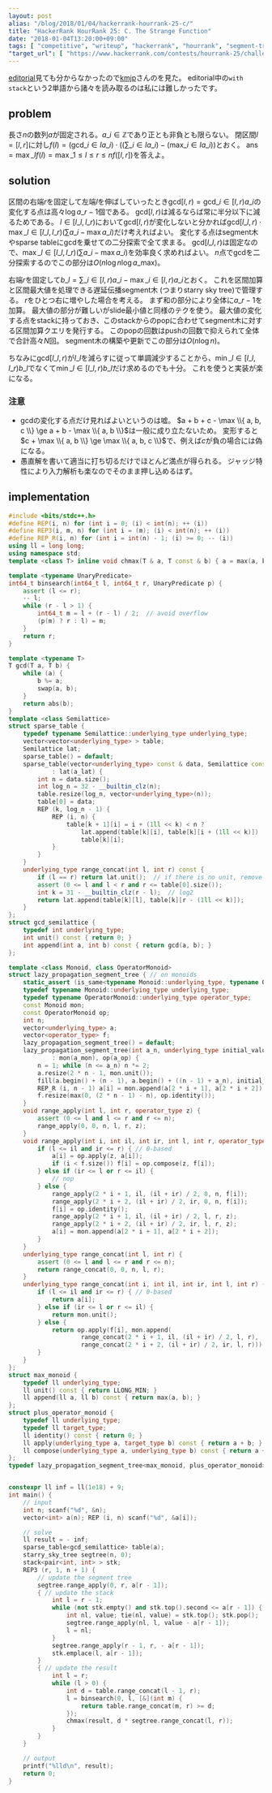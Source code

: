 ```yaml
---
layout: post
alias: "/blog/2018/01/04/hackerrank-hourrank-25-c/"
title: "HackerRank HourRank 25: C. The Strange Function"
date: "2018-01-04T13:20:00+09:00"
tags: [ "competitive", "writeup", "hackerrank", "hourrank", "segment-tree", "lazy-propagation", "starry-sky-tree", "gcd", "sliding-window" ]
"target_url": [ "https://www.hackerrank.com/contests/hourrank-25/challenges/the-strange-function" ]
---
```


[editorial](https://www.hackerrank.com/contests/hourrank-25/challenges/the-strange-function/editorial)見ても分からなかったので[kmjp](http://kmjp.hatenablog.jp/entry/2018/01/03/0930)さんのを見た。
editorial中の`with stack`という$2$単語から諸々を読み取るのは私には難しかったです。

## problem

長さ$n$の数列$a$が固定される。$a\_i \in \mathbb{Z}$であり正とも非負とも限らない。
閉区間$I = [l, r]$に対し$f(I) = (\mathrm{gcd}\_{i \in I} a\_i) \cdot \left((\sum\_{i \in I} a\_i) - (\mathrm{max}\_{i \in I} a\_i) \right)$とおく。
$\mathrm{ans} = \max\_I f(I) = \max\_{1 \le l \le r \le n} f([l, r])$を答えよ。

## solution

区間の右端$r$を固定して左端$l$を伸ばしていったとき$\mathrm{gcd}[l, r) = \mathrm{gcd}\_{i \in [l, r)} a\_i$の変化する点は高々$\log a\_{r-1}$個である。
$\mathrm{gcd}[l, r)$は減るならば常に半分以下に減るためである。
$l \in [l\_l, l\_r)$において$\mathrm{gcd}[l, r)$が変化しないと分かれば$\mathrm{gcd}[l\_l, r) \cdot \max\_{l \in [l\_l, l\_r)} \left( \sum a\_i - \max a\_i \right)$だけ考えればよい。
変化する点はsegment木やsparse tableにgcdを乗せての二分探索で全て求まる。
$\mathrm{gcd}[l\_l, r)$は固定なので、$\max\_{l \in [l\_l, l\_r)} \left( \sum a\_i - \max a\_i \right)$を効率良く求めればよい。
$n$点でgcdを二分探索するのでこの部分は$O(n \log n \log a\_{\mathrm{max}})$。

右端$r$を固定して$b\_l = \sum\_{i \in [l, r)} a\_i - \max\_{i \in [l, r)} a\_i$とおく。
これを区間加算と区間最大値を処理できる遅延伝播segment木 (つまりstarry sky tree)で管理する。
$r$をひとつ右に増やした場合を考える。
まず和の部分により全体に$a\_{r - 1}$を加算。
最大値の部分が難しいがslide最小値と同様のテクを使う。
最大値の変化する点をstackに持っておき、このstackからのpopに合わせてsegment木に対する区間加算クエリを発行する。
このpopの回数はpushの回数で抑えられて全体で合計高々$N$回。
segment木の構築や更新でこの部分は$O(n \log n)$。

ちなみに$\mathrm{gcd}[l\_l, r)$が$l\_l$を減らすに従って単調減少することから、$\min\_{l \in [l\_l, l\_r)} b\_l$でなくて$\min\_{l \in [l\_l, r)} b\_l$だけ求めるのでも十分。
これを使うと実装が楽になる。

### 注意

-   gcdの変化する点だけ見ればよいというのは嘘。
    $a + b + c - \max \\{ a, b, c \\} \ge a + b - \max \\{ a, b \\}$は一般に成り立たないため。
    変形すると$c + \max \\{ a, b \\} \ge \max \\{ a, b, c \\}$で、例えば$c$が負の場合には偽になる。
-   愚直解を書いて適当に打ち切るだけでほとんど満点が得られる。
    ジャッジ特性により入力解析も楽なのでそのまま押し込めるはず。

## implementation

``` c++
#include <bits/stdc++.h>
#define REP(i, n) for (int i = 0; (i) < int(n); ++ (i))
#define REP3(i, m, n) for (int i = (m); (i) < int(n); ++ (i))
#define REP_R(i, n) for (int i = int(n) - 1; (i) >= 0; -- (i))
using ll = long long;
using namespace std;
template <class T> inline void chmax(T & a, T const & b) { a = max(a, b); }

template <typename UnaryPredicate>
int64_t binsearch(int64_t l, int64_t r, UnaryPredicate p) {
    assert (l <= r);
    -- l;
    while (r - l > 1) {
        int64_t m = l + (r - l) / 2;  // avoid overflow
        (p(m) ? r : l) = m;
    }
    return r;
}

template <typename T>
T gcd(T a, T b) {
    while (a) {
        b %= a;
        swap(a, b);
    }
    return abs(b);
}
template <class Semilattice>
struct sparse_table {
    typedef typename Semilattice::underlying_type underlying_type;
    vector<vector<underlying_type> > table;
    Semilattice lat;
    sparse_table() = default;
    sparse_table(vector<underlying_type> const & data, Semilattice const & a_lat = Semilattice())
            : lat(a_lat) {
        int n = data.size();
        int log_n = 32 - __builtin_clz(n);
        table.resize(log_n, vector<underlying_type>(n));
        table[0] = data;
        REP (k, log_n - 1) {
            REP (i, n) {
                table[k + 1][i] = i + (1ll << k) < n ?
                    lat.append(table[k][i], table[k][i + (1ll << k)]) :
                    table[k][i];
            }
        }
    }
    underlying_type range_concat(int l, int r) const {
        if (l == r) return lat.unit();  // if there is no unit, remove this line
        assert (0 <= l and l < r and r <= table[0].size());
        int k = 31 - __builtin_clz(r - l);  // log2
        return lat.append(table[k][l], table[k][r - (1ll << k)]);
    }
};
struct gcd_semilattice {
    typedef int underlying_type;
    int unit() const { return 0; }
    int append(int a, int b) const { return gcd(a, b); }
};

template <class Monoid, class OperatorMonoid>
struct lazy_propagation_segment_tree { // on monoids
    static_assert (is_same<typename Monoid::underlying_type, typename OperatorMonoid::target_type>::value, "");
    typedef typename Monoid::underlying_type underlying_type;
    typedef typename OperatorMonoid::underlying_type operator_type;
    const Monoid mon;
    const OperatorMonoid op;
    int n;
    vector<underlying_type> a;
    vector<operator_type> f;
    lazy_propagation_segment_tree() = default;
    lazy_propagation_segment_tree(int a_n, underlying_type initial_value = Monoid().unit(), Monoid const & a_mon = Monoid(), OperatorMonoid const & a_op = OperatorMonoid())
            : mon(a_mon), op(a_op) {
        n = 1; while (n <= a_n) n *= 2;
        a.resize(2 * n - 1, mon.unit());
        fill(a.begin() + (n - 1), a.begin() + ((n - 1) + a_n), initial_value); // set initial values
        REP_R (i, n - 1) a[i] = mon.append(a[2 * i + 1], a[2 * i + 2]); // propagate initial values
        f.resize(max(0, (2 * n - 1) - n), op.identity());
    }
    void range_apply(int l, int r, operator_type z) {
        assert (0 <= l and l <= r and r <= n);
        range_apply(0, 0, n, l, r, z);
    }
    void range_apply(int i, int il, int ir, int l, int r, operator_type z) {
        if (l <= il and ir <= r) { // 0-based
            a[i] = op.apply(z, a[i]);
            if (i < f.size()) f[i] = op.compose(z, f[i]);
        } else if (ir <= l or r <= il) {
            // nop
        } else {
            range_apply(2 * i + 1, il, (il + ir) / 2, 0, n, f[i]);
            range_apply(2 * i + 2, (il + ir) / 2, ir, 0, n, f[i]);
            f[i] = op.identity();
            range_apply(2 * i + 1, il, (il + ir) / 2, l, r, z);
            range_apply(2 * i + 2, (il + ir) / 2, ir, l, r, z);
            a[i] = mon.append(a[2 * i + 1], a[2 * i + 2]);
        }
    }
    underlying_type range_concat(int l, int r) {
        assert (0 <= l and l <= r and r <= n);
        return range_concat(0, 0, n, l, r);
    }
    underlying_type range_concat(int i, int il, int ir, int l, int r) {
        if (l <= il and ir <= r) { // 0-based
            return a[i];
        } else if (ir <= l or r <= il) {
            return mon.unit();
        } else {
            return op.apply(f[i], mon.append(
                    range_concat(2 * i + 1, il, (il + ir) / 2, l, r),
                    range_concat(2 * i + 2, (il + ir) / 2, ir, l, r)));
        }
    }
};
struct max_monoid {
    typedef ll underlying_type;
    ll unit() const { return LLONG_MIN; }
    ll append(ll a, ll b) const { return max(a, b); }
};
struct plus_operator_monoid {
    typedef ll underlying_type;
    typedef ll target_type;
    ll identity() const { return 0; }
    ll apply(underlying_type a, target_type b) const { return a + b; }
    ll compose(underlying_type a, underlying_type b) const { return a + b; }
};
typedef lazy_propagation_segment_tree<max_monoid, plus_operator_monoid> starry_sky_tree;


constexpr ll inf = ll(1e18) + 9;
int main() {
    // input
    int n; scanf("%d", &n);
    vector<int> a(n); REP (i, n) scanf("%d", &a[i]);

    // solve
    ll result = - inf;
    sparse_table<gcd_semilattice> table(a);
    starry_sky_tree segtree(n, 0);
    stack<pair<int, int> > stk;
    REP3 (r, 1, n + 1) {
        // update the segment tree
        segtree.range_apply(0, r, a[r - 1]);
        { // update the stack
            int l = r - 1;
            while (not stk.empty() and stk.top().second <= a[r - 1]) {
                int nl, value; tie(nl, value) = stk.top(); stk.pop();
                segtree.range_apply(nl, l, value - a[r - 1]);
                l = nl;
            }
            segtree.range_apply(r - 1, r, - a[r - 1]);
            stk.emplace(l, a[r - 1]);
        }
        { // update the result
            int l = r;
            while (l > 0) {
                int d = table.range_concat(l - 1, r);
                l = binsearch(0, l, [&](int m) {
                    return table.range_concat(m, r) >= d;
                });
                chmax(result, d * segtree.range_concat(l, r));
            }
        }
    }

    // output
    printf("%lld\n", result);
    return 0;
}
```
